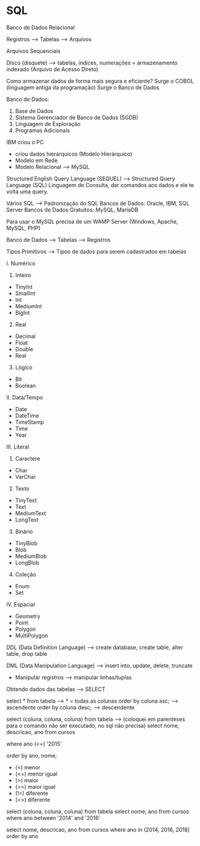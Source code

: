 # SQL

Banco de Dados Relacional

Registros --> Tabelas --> Arquivos

Arquivos Sequenciais

Disco (disquete) --> tabelas, índices, numerações = armazenamento indexado (Arquivo de Acesso Direto)

Como armazenar dados de forma mais segura e eficiente?
Surge o COBOL (linguagem antiga da programação)
Surge o Banco de Dados

Banco de Dados:
1. Base de Dados
2. Sistema Gerenciador de Banco de Dados (SGDB)
3. Linguagem de Exploração
4. Programas Adicionais

IBM criou o PC
- criou dados hierárquicos (Modelo Hierárquico)
- Modelo em Rede
- Modelo Relacional --> MySQL

Structured English Query Language (SEQUEL) --> Structured Query Language (SQL)
Linguagem de Consulta, dar comandos aos dados e ele te volta uma query.

Vários SQL --> Padronização do SQL
Bancos de Dados: Oracle, IBM, SQL Server
Bancos de Dados Gratuitos: MySQL, MariaDB

Para usar o MySQL precisa de um WAMP Server (Windows, Apache, MySQL, PHP)

Banco de Dados --> Tabelas --> Registros

Tipos Primitivos --> Tipos de dados para serem cadastrados em tabelas

I. Numérico
1. Inteiro
- TinyInt
- SmallInt
- Int
- MediumInt
- BigInt
2. Real
- Decimal
- Float
- Double
- Real
3. Lógico
- Bit
- Boolean

II. Data/Tempo
- Date
- DateTime
- TimeStamp
- Time
- Year

III. Literal
1. Caractere
- Char
- VarChar
2. Texto
- TinyText
- Text
- MediumText
- LongText
3. Binário
- TinyBlob
- Blob
- MediumBlob
- LongBlob
4. Coleção
- Enum
- Set

IV. Espacial
- Geometry
- Point
- Polygon
- MultiPolygon

DDL (Data Definition Language) --> create database, create table, alter table, drop table

DML (Data Manipulation Language) --> insert into, update, delete, truncate
- Manipular registros --> manipular linhas/tuplas

Obtendo dados das tabelas --> SELECT

select * from tabela --> * = todas as colunas
order by coluna asc; --> ascendente
order by coluna desc; --> descendente


select (coluna, coluna, coluna) from tabela --> (coloquei em parenteses para o comando não ser executado, no sql não precisa)
select nome, descricao, ano from cursos

where ano (<=) '2015'

order by ano, nome;
- (<) menor
- (<=) menor igual
- (>) maior
- (>=) maior igual
- (!=) diferente
- (<>) diferente

select (coluna, coluna, coluna) from tabela
select nome, ano from cursos
where ano between '2014' and '2016'

select nome, descricao, ano from cursos
where ano in (2014, 2016, 2018)
order by ano

